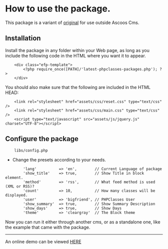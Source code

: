 # How to use the package.

This package is a variant of [original](https://github.com/ascoos/phpclasses_latest) for use outside Ascoos Cms.

## Installation

Install the package in any folder within your Web page, as long as you include the following code in the HTML where you want it to appear.

```
    <div class="efp-template">
        <?php require_once([PATH]/'latest-phpclasses-packages.php'); ?>
    </div>
```

You should also make sure that the following are included in the HTML HEAD:

```
    <link rel="stylesheet" href="assets/css/reset.css" type="text/css" />
    <link rel="stylesheet" href="assets/css/main.css" type="text/css" />
    <script type="text/javascript" src="assets/js/jquery.js" charset="UTF-8"></script> 
```

## Configure the package
````
    libs/config.php
````

- Change the presets according to your needs.

```
        'lang'          => 'en',        // Current Language of package
        'show_title'    => true,        // Show Title in block element.
        'method'        => 'rss',       // What feed method is used (XML or RSS)?
        'count'         => 10,			// How many classes will be displayed.
        'user'		    => 'bigfriend',	// PHPClasses User
        'show_summary'	=> true,		// Show Summary Description
        'show_days'	    => true,		// Show Days
        'theme'         => 'cleargray'	// The Block theme
```  

Now you can run it either through another cms, or as a standalone one, like the example that came with the package.

--- 

An online demo can be viewed [HERE](https://demo.ascoos.com/tests/latest-phpclasses-packages/)
